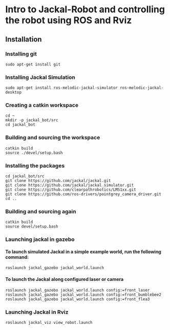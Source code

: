 # Intro to Jackal-Robot and controlling the robot using ROS and Rviz
## Installation
### Installing git 
```
sudo apt-get install git
```
### Installing Jackal Simulation
```
sudo apt-get install ros-melodic-jackal-simulator ros-melodic-jackal-desktop
```
### Creating a catkin workspace
```
cd ~
mkdir -p jackal_bot/src
cd jackal_bot
```
### Building and sourcing  the workspace
```
catkin build
source ./devel/setup.bash
```
### Installing the packages
```
cd jackal_bot/src
git clone https://github.com/jackal/jackal.git
git clone https://github.com/jackal/jackal_simulator.git
git clone https://github.com/clearpathrobotics/LMS1xx.git
git clone https://github.com/ros-drivers/pointgrey_camera_driver.git
cd ..
```
### Building  and sourcing again 
```
catkin build
source devel/setup.bash
```

### Launching jackal in gazebo
#### To launch simulated Jackal in a simple example world, run the following command:
```
roslaunch jackal_gazebo jackal_world.launch
```
#### To launch the Jackal along configured laser or camera
```
roslaunch jackal_gazebo jackal_world.launch config:=front_laser
roslaunch jackal_gazebo jackal_world.launch config:=front_bumblebee2
roslaunch jackal_gazebo jackal_world.launch config:=front_flea3
```

### Launching Jackal in Rviz 
```
roslaunch jackal_viz view_robot.launch
```




